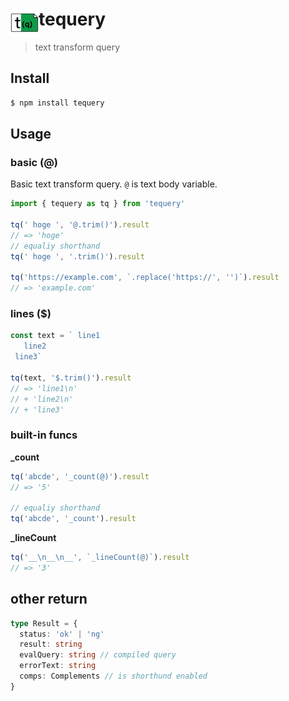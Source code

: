#  <img src="logo.png" width="45" align="left">tequery

> text transform query

## Install

```bash
$ npm install tequery
```

## Usage

### basic (@)

Basic text transform query.
`@` is text body variable.

```js
import { tequery as tq } from 'tequery'

tq(' hoge ', '@.trim()').result
// => 'hoge'
// equaliy shorthand
tq(' hoge ', '.trim()').result

tq('https://example.com', `.replace('https://', '')`).result
// => 'example.com'
```

### lines ($)

```js
const text = ` line1
   line2
 line3`

tq(text, '$.trim()').result
// => 'line1\n'
// + 'line2\n'
// + 'line3'
```

### built-in funcs

**\_count**

```js
tq('abcde', '_count(@)').result
// => '5'

// equaliy shorthand
tq('abcde', '_count').result
```

**\_lineCount**

```js
tq('__\n__\n__', `_lineCount(@)`).result
// => '3'
```

## other return

```ts
type Result = {
  status: 'ok' | 'ng'
  result: string
  evalQuery: string // compiled query
  errorText: string
  comps: Complements // is shorthund enabled
}
```
